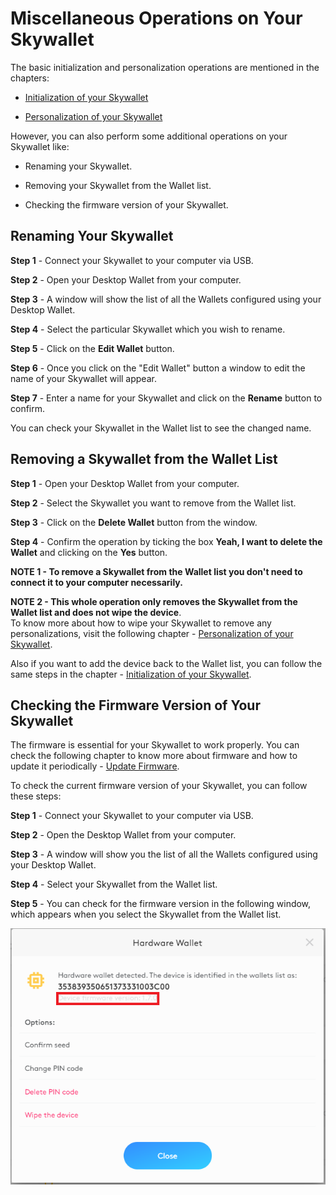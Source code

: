 # Miscellaneous Operations on Your Skywallet

The basic initialization and personalization operations are mentioned in the chapters:

* [Initialization of your Skywallet](../02-initializing-the-wallet)

* [Personalization of your Skywallet](../03-personalizing-the-wallet)

However, you can also perform some additional operations on your Skywallet like:

* Renaming your Skywallet.

* Removing your Skywallet from the Wallet list.

* Checking the firmware version of your Skywallet.

## Renaming Your Skywallet

**Step 1** - Connect your Skywallet to your computer via USB.

**Step 2** - Open your Desktop Wallet from your computer.

**Step 3** - A window will show the list of all the Wallets configured using your Desktop Wallet.

**Step 4** - Select the particular Skywallet which you wish to rename.

**Step 5** - Click on the **Edit Wallet** button.

**Step 6** - Once you click on the "Edit Wallet" button a window to edit the name of your Skywallet will appear.

**Step 7** - Enter a name for your Skywallet and click on the **Rename** button to confirm.

You can check your Skywallet in the Wallet list to see the changed name.

## Removing a Skywallet from the Wallet List

**Step 1** - Open your Desktop Wallet from your computer.

**Step 2** - Select the Skywallet you want to remove from the Wallet list.

**Step 3** - Click on the **Delete Wallet** button from the window.

**Step 4** - Confirm the operation by ticking the box **Yeah, I want to delete the Wallet** and clicking on the **Yes** button.

**NOTE 1 - To remove a Skywallet from the Wallet list you don't need to connect it to your computer necessarily.**

**NOTE 2 - This whole operation only removes the Skywallet from the Wallet list and does not wipe the device**.  
To know more about how to wipe your Skywallet to remove any personalizations, visit the following chapter - [Personalization of your Skywallet](../03-personalizing-the-wallet).  

Also if you want to add the device back to the Wallet list, you can follow the same steps in the chapter - [Initialization of your Skywallet](../02-initializing-the-wallet).

## Checking the Firmware Version of Your Skywallet

The firmware is essential for your Skywallet to work properly. You can check the following chapter to know more about firmware and how to update it periodically - [Update Firmware](../04-firmware-update).

To check the current firmware version of your Skywallet, you can follow these steps:

**Step 1** - Connect your Skywallet to your computer via USB.

**Step 2** - Open the Desktop Wallet from your computer.

**Step 3** - A window will show you the list of all the Wallets configured using your Desktop Wallet.

**Step 4** - Select your Skywallet from the Wallet list.

**Step 5** - You can check for the firmware version in the following window, which appears when you select the Skywallet from the Wallet list.

![Firmware Version](img/Misc%20-%201.PNG?raw=true)